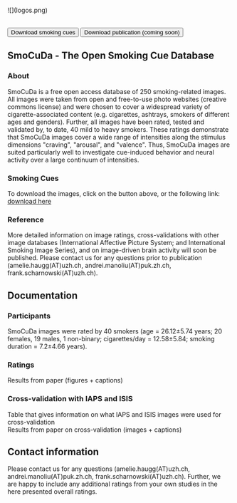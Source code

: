 <br>
![](logos.png)
<br>
<br>
<html>
<head>
<meta name="viewport" content="width=device-width, initial-scale=1">
<!-- Add icon library -->
<link rel="stylesheet" href="https://cdnjs.cloudflare.com/ajax/libs/font-awesome/4.7.0/css/font-awesome.min.css">
<style>
    
.btn {
    background-color: #339966;
    border: none;
    color: white;
    padding: 12px 30px;
    cursor: pointer;
    font-size: 20px;
}

/* Darker background on mouse-over */
.btn:hover {
    background-color: #1d583b
;
}
</style>
</head>
<body>

<button class="btn"><i class="fa fa-download"></i> Download smoking cues</button> <button class="btn"><i class="fa fa-download"></i> Download publication (coming soon)</button>

</body>
</html>

## SmoCuDa - The Open Smoking Cue Database

### About

SmoCuDa is a free open access database of 250 smoking-related images. All images were taken from open and free-to-use photo websites (creative commons license) and were chosen to cover a widespread variety of cigarette-associated content (e.g. cigarettes, ashtrays, smokers of different ages and genders). Further, all images have been rated, tested and validated by, to date, 40 mild to heavy smokers. These ratings demonstrate that SmoCuDa images cover a wide range of intensities along the stimulus dimensions "craving", "arousal", and "valence". Thus, SmoCuDa images are suited particularly well to investigate cue-induced behavior and neural activity over a large continuum of intensities.

### Smoking Cues

To download the images, click on the button above, or the following link:
<a href="https://www.dropbox.com/s/9n6lkjn54yvucpm/SmoCuDa.zip?dl=0">download here</a>


### Reference

More detailed information on image ratings, cross-validations with other image databases (International Affective Picture System; and International Smoking Image Series), and on image-driven brain activity will soon be published. Please contact us for any questions prior to publication (amelie.haugg(AT)uzh.ch, andrei.manoliu(AT)puk.zh.ch, frank.scharnowski(AT)uzh.ch).

## Documentation

### Participants

SmoCuDa images were rated by 40 smokers (age = 26.12±5.74 years; 20 females, 19 males, 1 non-binary; cigarettes/day = 12.58±5.84; smoking duration = 7.2±4.66 years).

### Ratings

Results from paper (figures + captions)

### Cross-validation with IAPS and ISIS

Table that gives information on what IAPS and ISIS images were used for cross-validation   
Results from paper on cross-validation (images + captions)

## Contact information

Please contact us for any questions (amelie.haugg(AT)uzh.ch, andrei.manoliu(AT)puk.zh.ch, frank.scharnowski(AT)uzh.ch). Further, we are happy to include any additional ratings from your own studies in the here presented overall ratings.
